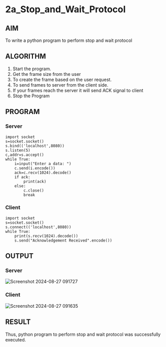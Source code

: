 # 2a_Stop_and_Wait_Protocol
## AIM 
To write a python program to perform stop and wait protocol
## ALGORITHM
1. Start the program.
2. Get the frame size from the user
3. To create the frame based on the user request.
4. To send frames to server from the client side.
5. If your frames reach the server it will send ACK signal to client
6. Stop the Program
## PROGRAM
### Server
```
import socket
s=socket.socket()
s.bind(('localhost',8080))
s.listen(5)
c,addr=s.accept()
while True:
    i=input("Enter a data: ")
    c.send(i.encode())
    ack=c.recv(1024).decode()
    if ack:
        print(ack)
    else:
        c.close()
        break
```
### Client
```
import socket
s=socket.socket()
s.connect(('localhost',8080))
while True:
    print(s.recv(1024).decode())
    s.send("Acknowledgement Received".encode())
```
## OUTPUT
### Server
![Screenshot 2024-08-27 091727](https://github.com/user-attachments/assets/8b32666f-bc98-4976-9dbf-decbe3bb872f)
### Client
![Screenshot 2024-08-27 091635](https://github.com/user-attachments/assets/8d452647-c502-4e0a-b7a9-30db29727b58)


## RESULT
Thus, python program to perform stop and wait protocol was successfully executed.
